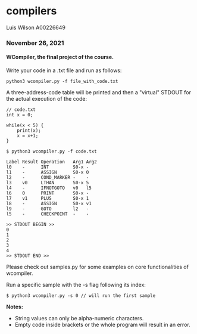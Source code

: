 # compilers

Luis Wilson A00226649

### November 26, 2021

#### WCompiler, the final project of the course.

Write your code in a .txt file and run as follows:

```
python3 wcompiler.py -f file_with_code.txt
```

A three-address-code table will be printed and then a "virtual" STDOUT for the actual execution of the code:

```
// code.txt
int x = 0;

while(x < 5) {
    print(x);
    x = x+1;
}
```
```
$ python3 wcompiler.py -f code.txt

Label Result Operation   Arg1 Arg2 
l0    -      INT         S0-x -    
l1    -      ASSIGN      S0-x 0    
l2    -      COND_MARKER -    -    
l3    v0     LTHAN       S0-x 5    
l4    -      IFNOTGOTO   v0   l5   
l6    0      PRINT       S0-x -    
l7    v1     PLUS        S0-x 1    
l8    -      ASSIGN      S0-x v1   
l9    -      GOTO        l2   -    
l5    -      CHECKPOINT  -    -    

>> STDOUT BEGIN >>
0
1
2
3
4
>> STDOUT END >>
```

Please check out samples.py for some examples on core functionalities of wcompiler.

Run a specific sample with the -s flag following its index:

```
$ python3 wcompiler.py -s 0 // will run the first sample
```

**Notes:**
- String values can only be alpha-numeric characters.
- Empty code inside brackets or the whole program will result in an error.